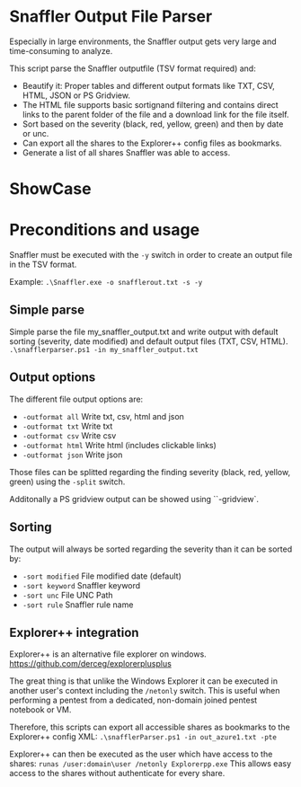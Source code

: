 # Snaffler Output File Parser
Especially in large environments, the Snaffler output gets very large and time-consuming to analyze.

This script parse the Snaffler outputfile (TSV format required) and:
- Beautify it: Proper tables and different output formats like TXT, CSV, HTML, JSON or PS Gridview.
- The HTML file supports basic sortignand filtering and contains direct links to the parent folder of the file and a download link for the file itself.
- Sort based on the severity (black, red, yellow, green) and then by date or unc.
- Can export all the shares to the Explorer++ config files as bookmarks.
- Generate a list of all shares Snaffler was able to access.

# ShowCase

# Preconditions and usage
Snaffler must be executed with the `-y` switch in order to create an output file in the TSV format.

Example:
`.\Snaffler.exe -o snafflerout.txt -s -y`

## Simple parse
Simple parse the file my_snaffler_output.txt and write output with default sorting (severity, date modified) and default output files (TXT, CSV, HTML).
`.\snafflerparser.ps1 -in my_snaffler_output.txt`

## Output options
The different file output options are:
- `-outformat all` Write txt, csv, html and json
- `-outformat txt` Write txt
- `-outformat csv` Write csv
- `-outformat html` Write html (includes clickable links)
- `-outformat json` Write json

Those files can be splitted regarding the finding severity (black, red, yellow, green) using the `-split` switch.

Additonally a PS gridview output can be showed using ``-gridview`.

## Sorting
The output will always be sorted regarding the severity than it can be sorted by:
- `-sort modified` File modified date (default)
- `-sort keyword` Snaffler keyword
- `-sort unc` File UNC Path
- `-sort rule` Snaffler rule name

## Explorer++ integration

Explorer++ is an alternative file explorer on windows.
https://github.com/derceg/explorerplusplus

The great thing is that unlike the Windows Explorer it can be executed in another user's context including the `/netonly` switch. This is useful when performing a pentest from a dedicated, non-domain joined pentest notebook or VM.

Therefore, this scripts can export all accessible shares as bookmarks to the Explorer++ config XML: `.\snafflerParser.ps1 -in out_azure1.txt -pte`

Explorer++ can then be executed as the user which have access to the shares: `runas /user:domain\user /netonly Explorerpp.exe`
This allows easy access to the shares without authenticate for every share.


